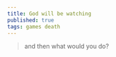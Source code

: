```yaml
---
title: God will be watching
published: true
tags: games death
---
```

> and then what would you do?

